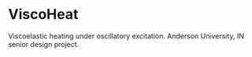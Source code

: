 # ViscoHeat
Viscoelastic heating under oscillatory excitation. Anderson University, IN senior design project.
